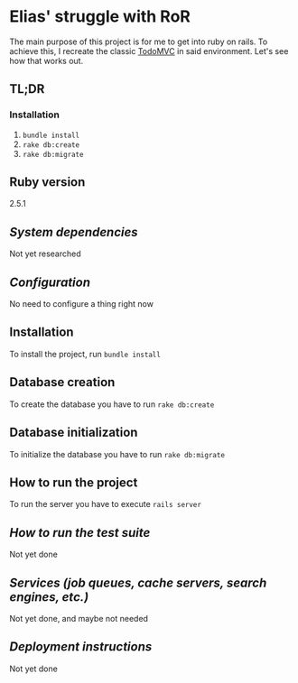 # Elias' struggle with RoR

The main purpose of this project is for me to get into ruby on rails. To achieve this, I recreate the classic [TodoMVC](http://todomvc.com) in said environment. Let's see how that works out.

## TL;DR
### Installation
1. `bundle install`
2. `rake db:create`
3. `rake db:migrate`

## Ruby version
2.5.1

## *System dependencies*  
Not yet researched

## *Configuration*
No need to configure a thing right now

## Installation
To install the project, run `bundle install`

## Database creation
To create the database you have to run `rake db:create`

## Database initialization
To initialize the database you have to run `rake db:migrate`

## How to run the project
To run the server you have to execute `rails server`

## *How to run the test suite*
Not yet done

## *Services (job queues, cache servers, search engines, etc.)*
Not yet done, and maybe not needed

## *Deployment instructions*
Not yet done

